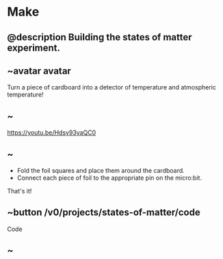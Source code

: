 # Make

## @description Building the states of matter experiment.

## ~avatar avatar

Turn a piece of cardboard into a detector of temperature and atmospheric temperature!

## ~

https://youtu.be/Hdsy93yaQC0

## ~

* Fold the foil squares and place them around the cardboard.
*  Connect each piece of foil to the appropriate pin on the micro:bit.

That's it!

## ~button /v0/projects/states-of-matter/code
Code
## ~
